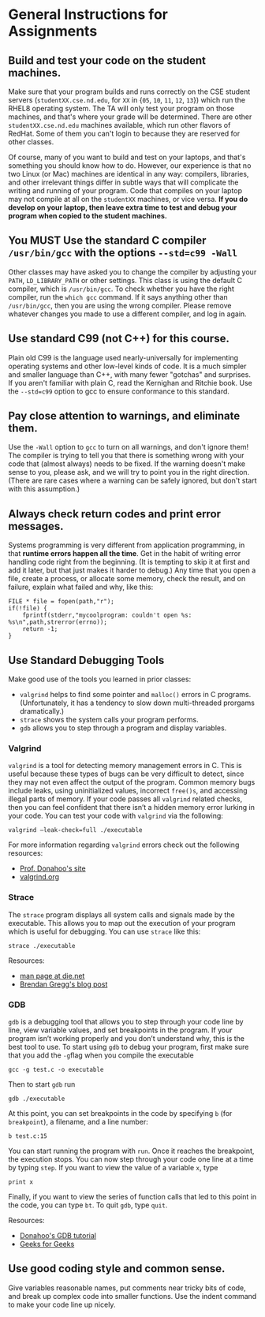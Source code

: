 
# General Instructions for Assignments

## Build and test your code on the student machines.

Make sure that your program builds and runs correctly on the CSE
student servers (`studentXX.cse.nd.edu`, for `XX` in {`05`, `10`, `11`, `12`, `13`})
which run the RHEL8 operating system.
The TA will only test your program on
those machines, and that's where your grade will be determined.
There are other `studentXX.cse.nd.edu` machines available, which run other flavors of RedHat. Some of them you can't login to because they are reserved for other classes.

Of course, many of you want to build and test on your laptops, and that's something you should know how to do. However, our experience is that no two Linux (or Mac) machines are identical in any way: compilers, libraries, and other irrelevant things differ in subtle ways that will complicate the writing and running of your program. Code that compiles on your laptop may not compile at all on the `studentXX` machines, or vice versa. **If you do develop on your laptop, then leave extra time to test and debug your program when copied to the student machines.**

## You MUST Use the standard C compiler `/usr/bin/gcc` with the options `--std=c99 -Wall`

Other classes may have asked you to change the compiler by adjusting your `PATH`, `LD_LIBRARY_PATH` or other settings. This class is using the default C compiler, which is `/usr/bin/gcc`. To check whether you have the right compiler, run the `which gcc` command. If it says anything other than `/usr/bin/gcc`, then you are using the wrong compiler. Please remove whatever changes you made to use a different compiler, and log in again.

## Use standard C99 (not C++) for this course.

Plain old C99 is the language used nearly-universally for implementing operating systems and other low-level kinds of code. It is a much simpler and smaller language than C++, with many fewer "gotchas" and surprises. If you aren't familiar with plain C, read the Kernighan and Ritchie book. Use the `--std=c99` option to gcc to ensure conformance to this standard.

## Pay close attention to warnings, and eliminate them.

Use the `-Wall` option to `gcc` to turn on all warnings, and don't ignore them! The compiler is trying to tell you that there is something wrong with your code that (almost always) needs to be fixed. If the warning doesn't make sense to you, please ask, and we will try to point you in the right direction. (There are rare cases where a warning can be safely ignored, but don't start with this assumption.)

## Always check return codes and print error messages.

Systems programming is very different from application programming, in that **runtime errors happen all the time**. Get in the habit of writing error handling code right from the beginning. (It is tempting to skip it at first and add it later, but that just makes it harder to debug.) Any time that you open a file, create a process, or allocate some memory, check the result, and on failure, explain what failed and why, like this:

```
FILE * file = fopen(path,"r");
if(!file) {
    fprintf(stderr,"mycoolprogram: couldn't open %s: %s\n",path,strerror(errno));
    return -1;
}
```

## Use Standard Debugging Tools

Make good use of the tools you learned in prior classes:

- `valgrind` helps to find some pointer and `malloc()` errors in C programs. (Unfortunately, it has a tendency to slow down multi-threaded prorgams dramatically.)
- `strace` shows the system calls your program performs.
- `gdb` allows you to step through a program and display variables.

 
### Valgrind
`valgrind` is a tool for detecting memory management errors in C. This is useful because these types of bugs can be very difficult to detect, since they may not even affect the output of the program. Common memory bugs include leaks, using uninitialized values, incorrect `free()s`, and accessing illegal parts of memory. If your code passes all `valgrind` related checks, then you can feel confident that there isn’t a hidden memory error lurking in your code. You can test your code with `valgrind` via the following:

`valgrind –leak-check=full ./executable`

For more information regarding `valgrind` errors check out the following resources:

+ [Prof. Donahoo's site](http://cs.ecs.baylor.edu/~donahoo/tools/valgrind/messages.html)
+ [valgrind.org](https://valgrind.org/)

### Strace
The `strace` program displays all system calls and signals made by the executable. This allows you to map out the execution of your program which is useful for debugging. You can use `strace` like this:

`strace ./executable`

Resources:

+ [man page at die.net](https://linux.die.net/man/1/strace)
+ [Brendan Gregg's blog post](https://www.brendangregg.com/blog/2014-05-11/strace-wow-much-syscall.html)

### GDB
`gdb` is a debugging tool that allows you to step through your code line by line, view variable values, and set breakpoints in the program. If your program isn’t working properly and you don’t understand why, this is the best tool to use. To start using `gdb` to debug your program, first make sure that you add the `-g`flag when you compile the executable

`gcc -g test.c -o executable`

Then to start `gdb` run

`gdb ./executable`

At this point, you can set breakpoints in the code by specifying `b` (for `breakpoint`), a filename, and a line number:

`b test.c:15`

You can start running the program with `run`. Once it reaches the breakpoint, the execution stops. You can now step through your code one line at a time by typing `step`. If you want to view the value of a variable `x`, type

`print x`

Finally, if you want to view the series of function calls that led to this point in the code, you can type `bt`. To quit `gdb`, type `quit`.

Resources:
+ [Donahoo's GDB tutorial](https://cs.baylor.edu/~donahoo/tools/gdb/tutorial.html)
+ [Geeks for Geeks](https://www.geeksforgeeks.org/gdb-step-by-step-introduction/)


## Use good coding style and common sense.

Give variables reasonable names, put comments near tricky bits of code, and break up complex code into smaller functions. Use the indent command to make your code line up nicely.
